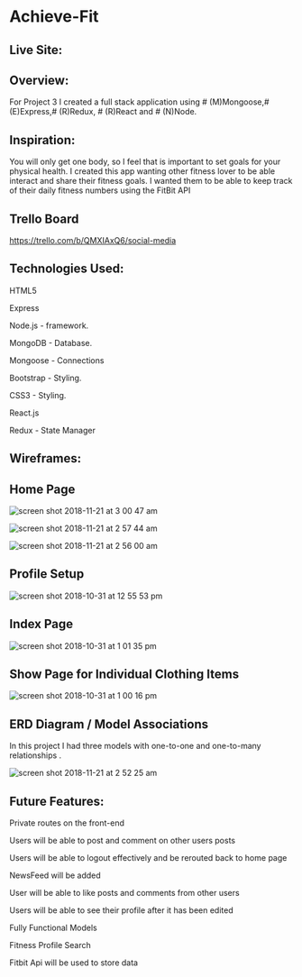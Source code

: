 # Achieve-Fit

Live Site:
----


Overview:
----
For Project 3 I created a full stack application using # (M)Mongoose,# (E)Express,# (R)Redux, # (R)React and # (N)Node.

Inspiration:
----
You will only get one body, so I feel that is important to set goals for your physical health. I created this app wanting other fitness lover to be able interact and share their fitness goals. I wanted them to be able to keep track of their daily
fitness numbers using the FitBit API

Trello Board
----
https://trello.com/b/QMXIAxQ6/social-media

Technologies Used:
----
HTML5

Express 

Node.js - framework.

MongoDB - Database.

Mongoose - Connections

Bootstrap - Styling.

CSS3 - Styling.

React.js

Redux - State Manager

Wireframes:
----

Home Page
----
![screen shot 2018-11-21 at 3 00 47 am](https://user-images.githubusercontent.com/33140493/48826914-b6c3bc80-ed39-11e8-863c-c609e3bbc32a.png)

![screen shot 2018-11-21 at 2 57 44 am](https://user-images.githubusercontent.com/33140493/48826918-b9261680-ed39-11e8-8f55-80390c3d7307.png)

![screen shot 2018-11-21 at 2 56 00 am](https://user-images.githubusercontent.com/33140493/48826922-baefda00-ed39-11e8-8c7a-582102c889a7.png)




Profile Setup
----
![screen shot 2018-10-31 at 12 55 53 pm](https://user-images.githubusercontent.com/33140493/47804924-6e057e80-dd0c-11e8-9a63-9054f8829ce1.png)


Index Page
---
![screen shot 2018-10-31 at 1 01 35 pm](https://user-images.githubusercontent.com/33140493/47805226-2fbc8f00-dd0d-11e8-96cc-90656f21176c.png)




Show Page for Individual Clothing Items
---
![screen shot 2018-10-31 at 1 00 16 pm](https://user-images.githubusercontent.com/33140493/47805141-f421c500-dd0c-11e8-92da-7eb5ed54be89.png)




ERD Diagram / Model Associations
---
In this project I had three models with one-to-one and one-to-many relationships . 

![screen shot 2018-11-21 at 2 52 25 am](https://user-images.githubusercontent.com/33140493/48826535-91827e80-ed38-11e8-995f-11ca09655397.png)




Future Features:
---
Private routes on the front-end

Users will be able to post and comment on other users posts

Users will be able to logout effectively and be rerouted back to home page

NewsFeed will be added

User will be able to like posts and comments from other users

Users will be able to see their profile after it has been edited


Fully Functional Models 

Fitness Profile Search

Fitbit Api will be used to store data
